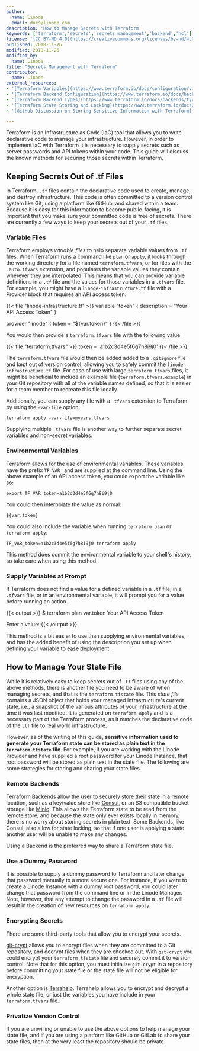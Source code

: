 ```yaml
---
author:
  name: Linode
  email: docs@linode.com
description: 'How to Manage Secrets with Terraform'
keywords: ['terraform','secrets','secrets management','backend','hcl']
license: '[CC BY-ND 4.0](https://creativecommons.org/licenses/by-nd/4.0)'
published: 2018-11-26
modified: 2018-11-26
modified_by:
  name: Linode
title: "Secrets Management with Terraform"
contributor:
  name: Linode
external_resources:
- '[Terraform Variables](https://www.terraform.io/docs/configuration/variables.html)'
- '[Terraform Backend Configuration](https://www.terraform.io/docs/backends/config.html)'
- '[Terraform Backend Types](https://www.terraform.io/docs/backends/types/index.html)'
- '[Terraform State Storing and Locking](https://www.terraform.io/docs/backends/state.html)'
- '[GitHub Discussion on Storing Sensitive Information with Terraform](https://github.com/hashicorp/terraform/issues/516)'

---
```


Terraform is an Infrastructure as Code (IaC) tool that allows you to write declarative code to manage your infrastructure. However, in order to implement IaC with Terraform it is necessary to supply secrets such as server passwords and API tokens within your code. This guide will discuss the known methods for securing those secrets within Terraform.

## Keeping Secrets Out of .tf Files

In Terraform, `.tf` files contain the declarative code used to create, manage, and destroy infrastructure. This code is often committed to a version control system like Git, using a platform like GitHub, and shared within a team. Because it is easy for this information to become public-facing, it is important that you make sure your committed code is free of secrets. There are currently a few ways to keep your secrets out of your `.tf` files.

### Variable Files

Terraform employs *variable files* to help separate variable values from `.tf` files. When Terraform runs a command like `plan` or `apply`, it looks through the working directory for a file named `terraform.tfvars`, or for files with the `.auto.tfvars` extension, and populates the variable values they contain wherever they are [interpolated](https://www.terraform.io/docs/configuration/interpolation.html). This means that you can provide variable definitions in a `.tf` file and the values for those variables in a `.tfvars` file. For example, you might have a `linode-infrastructure.tf` file with a Provider block that requires an API access token:

{{< file "linode-infrastructure.tf" >}}
variable "token" {
  description = "Your API Access Token"
}

provider "linode" {
    token = "${var.token}"
}
{{< /file >}}

You would then provide a `terraform.tfvars` file with the following value:

{{< file "terraform.tfvars" >}}
token = 'a1b2c3d4e5f6g7h8i9j0'
{{< /file >}}

The `terraform.tfvars` file would then be added added to a `.gitignore` file and kept out of version control, allowing you to safely commit the `linode-infrastructure.tf` file. For ease of use with large `terraform.tfvars` files, it might be beneficial to include an example file (`terraform.tfvars.example`) in your Git repository with all of the variable names defined, so that it is easier for a team member to recreate this file locally.

Additionally, you can supply any file with a `.tfvars` extension to Terraform by using the `-var-file` option.

    terraform apply -var-file=myvars.tfvars

Supplying multiple `.tfvars` file is another way to further separate secret variables and non-secret variables.

### Environmental Variables

Terraform allows for the use of environmental variables. These variables have the prefix `TF_VAR_` and are supplied at the command line. Using the above example of an API access token, you could export the variable like so:

    export TF_VAR_token=a1b2c3d4e5f6g7h8i9j0

You could then interpolate the value as normal:

    ${var.token}

You could also include the variable when running `terraform plan` or `terraform apply`:

    TF_VAR_token=a1b2c3d4e5f6g7h8i9j0 terraform apply

This method does commit the environmental variable to your shell's history, so take care when using this method.

### Supply Variables at Prompt

If Terraform does not find a value for a defined variable in a `.tf` file, in a `.tfvars` file, or in an environmental variable, it will prompt you for a value before running an action.

{{< output >}}
$ terraform plan
var.token
  Your API Access Token

  Enter a value:
{{< /output >}}

This method is a bit easier to use than supplying environmental variables, and has the added benefit of using the description you set up when defining your variable to ease deployment.

## How to Manage Your State File

While it is relatively easy to keep secrets out of `.tf` files using any of the above methods, there is another file you need to be aware of when managing secrets, and that is the `terraform.tfstate` file. This *state file* contains a JSON object that holds your managed infrastructure's current state, i.e., a snapshot of the various attributes of your infrastructure at the time it was last modified. It is generated on `terraform apply` and is a necessary part of the Terraform process, as it matches the declarative code of the `.tf` file to real world infrastructure.

However, as of the writing of this guide, **sensitive information used to generate your Terraform state can be stored as plain text in the `terraform.tfstate` file**. For example, if you are working with the Linode Provider and have supplied a root password for your Linode Instance, that root password will be stored as plain text in the state file. The following are some strategies for storing and sharing your state files.

### Remote Backends

Terraform [Backends](https://www.terraform.io/docs/backends/index.html) allow the user to securely store their state in a remote location, such as a key/value store like [Consul](https://www.consul.io/), or an S3 compatible bucket storage like [Minio](https://www.minio.io/). This allows the Terraform state to be read from the remote store, and because the state only ever exists locally in memory, there is no worry about storing secrets in plain text. Some Backends, like Consul, also allow for state locking, so that if one user is applying a state another user will be unable to make any changes.

Using a Backend is the preferred way to share a Terraform state file.


### Use a Dummy Password

It is possible to supply a dummy password to Terraform and later change that password manually to a more secure one. For instance, if you were to create a Linode Instance with a dummy root password, you could later change that password from the command line or in the Linode Manager. Note, however, that any attempt to change the password in a `.tf` file will result in the creation of new resources on `terraform apply`.

### Encrypting Secrets

There are some third-party tools that allow you to encrypt your secrets.

[git-crypt](https://github.com/AGWA/git-crypt) allows you to encrypt files when they are committed to a Git repository, and decrypt files when they are checked out. With `git-crypt` you could encrypt your `terraform.tfstate` file and securely commit it to version control. Note that for this option, you must initialize `git-crypt` in a repository before committing your state file or the state file will not be eligible for encryption.

Another option is [Terrahelp](https://github.com/opencredo/terrahelp). Terrahelp allows you to encrypt and decrypt a whole state file, or just the variables you have include in your `terraform.tfvars` file.

### Privatize Version Control

If you are unwilling or unable to use the above options to help manage your state file, and if you are using a platform like GitHub or GitLab to share your state files, then at the very least the repository should be private.



